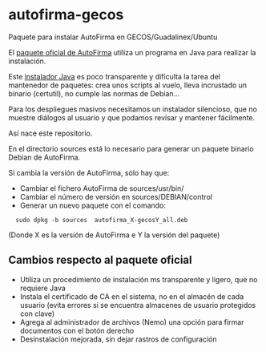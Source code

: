 # autofirma-gecos

Paquete para instalar AutoFirma en GECOS/Guadalinex/Ubuntu

El [paquete oficial de AutoFirma](https://github.com/ctt-gob-es/clienteafirma) utiliza un programa en Java para realizar la instalación. 

Este [instalador Java](https://github.com/ctt-gob-es/clienteafirma/tree/master/afirma-ui-simple-configurator/src/main/java/es/gob/afirma/standalone/configurator) es poco transparente y dificulta la tarea del mantenedor de paquetes: crea unos scripts al vuelo, lleva incrustado un binario (certutil), no cumple las normas de Debian...

Para los despliegues masivos necesitamos un instalador silencioso, que no muestre diálogos al usuario y que podamos revisar y mantener fácilmente.

Así nace este repositorio.

En el directorio sources está lo necesario para generar un paquete binario Debian de AutoFirma. 

Si cambia la versión de AutoFirma, sólo hay que:

* Cambiar el fichero AutoFirma de sources/usr/bin/
* Cambiar el número de versión en sources/DEBIAN/control
* Generar un nuevo paquete con el comando:
 
 ```
   sudo dpkg -b sources  autofirma_X-gecosY_all.deb
 ```  
   (Donde X es la versión de AutoFirma e Y la versión del paquete)
   
## Cambios respecto al paquete oficial

* Utiliza un procedimiento de instalación ms transparente y ligero, que no requiere Java
* Instala el certificado de CA en el sistema, no en el almacén de cada usuario
  (evita errores si se encuentra almacenes de usuario protegidos con clave)
* Agrega al administrador de archivos (Nemo) una opción para firmar documentos con el botón derecho
* Desinstalación mejorada, sin dejar rastros de configuración
